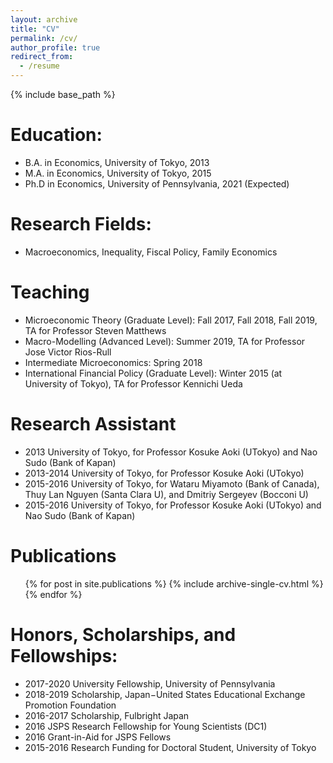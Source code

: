 ```yaml
---
layout: archive
title: "CV"
permalink: /cv/
author_profile: true
redirect_from:
  - /resume
---
```


{% include base_path %}

Education:
======
* B.A. in Economics, University of Tokyo, 2013
* M.A. in Economics, University of Tokyo, 2015
* Ph.D in Economics, University of Pennsylvania, 2021 (Expected)

Research Fields:
======
* Macroeconomics, Inequality, Fiscal Policy, Family Economics
  
Teaching
======
* Microeconomic Theory (Graduate Level): Fall 2017, Fall 2018, Fall 2019, TA for Professor Steven Matthews
* Macro-Modelling (Advanced Level): Summer 2019, TA for Professor Jose Victor Rios-Rull
* Intermediate Microeconomics: Spring 2018
* International Financial Policy (Graduate Level): Winter 2015 (at University of Tokyo), TA for Professor Kennichi Ueda

Research Assistant
======
* 2013 University of Tokyo, for Professor Kosuke Aoki (UTokyo) and Nao Sudo (Bank of Kapan)
* 2013-2014 University of Tokyo, for Professor Kosuke Aoki (UTokyo)
* 2015-2016 University of Tokyo, for Wataru Miyamoto (Bank of Canada), Thuy Lan Nguyen (Santa Clara U), and Dmitriy Sergeyev (Bocconi U)
* 2015-2016 University of Tokyo, for Professor Kosuke Aoki (UTokyo) and Nao Sudo (Bank of Kapan)


Publications
======
  <ul>{% for post in site.publications %}
    {% include archive-single-cv.html %}
  {% endfor %}</ul>

<!--  
Talks
======
  <ul>{% for post in site.talks %}
    {% include archive-single-talk-cv.html %}
  {% endfor %}</ul>


Teaching:
======
  <ul>{% for post in site.teaching %}
    {% include archive-single-cv.html %}
  {% endfor %}</ul>

-->
  
Honors, Scholarships, and Fellowships:
======
* 2017-2020 University Fellowship, University of Pennsylvania
* 2018-2019 Scholarship, Japan−United States Educational Exchange Promotion Foundation
* 2016-2017 Scholarship, Fulbright Japan
* 2016 JSPS Research Fellowship for Young Scientists (DC1)
* 2016 Grant-in-Aid for JSPS Fellows
* 2015-2016 Research Funding for Doctoral Student, University of Tokyo